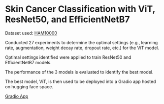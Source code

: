 # Skin Cancer Classification with ViT, ResNet50, and EfficientNetB7

Dataset used: [HAM10000](https://dataverse.harvard.edu/dataset.xhtml?persistentId=doi:10.7910/DVN/DBW86T)

Conducted 27 experiments to determine the optimal settings (e.g., learning rate, augmentation, weight decay rate, dropout rate, etc.) for the ViT model. 

Optimal settings identified were applied to train ResNet50 and EfficientNetB7 models.

The performance of the 3 models is evaluated to identify the best model. 

The best model, ViT, is then used to be deployed into a Gradio app hosted on hugging face space.

[Gradio App](https://huggingface.co/spaces/sharren/skin-classification)
